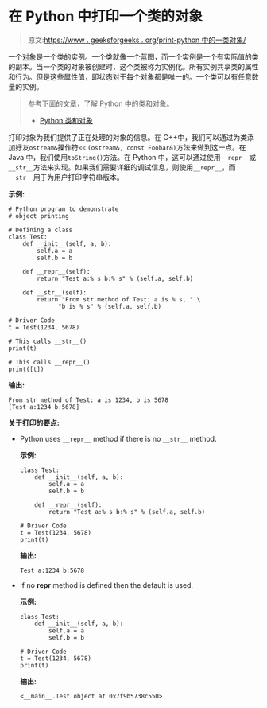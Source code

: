# 在 Python 中打印一个类的对象

> 原文:[https://www . geeksforgeeks . org/print-python 中的一类对象/](https://www.geeksforgeeks.org/print-objects-of-a-class-in-python/)

一个[对象](https://www.geeksforgeeks.org/python-classes-and-objects/)是一个类的实例。一个类就像一个蓝图，而一个实例是一个有实际值的类的副本。当一个类的对象被创建时，这个类被称为实例化。所有实例共享类的属性和行为。但是这些属性值，即状态对于每个对象都是唯一的。一个类可以有任意数量的实例。

> 参考下面的文章，了解 Python 中的类和对象。
> 
> *   [Python 类和对象](https://www.geeksforgeeks.org/python-classes-and-objects/)

打印对象为我们提供了正在处理的对象的信息。在 C++中，我们可以通过为类添加好友`ostream&`操作符`<<` `(ostream&, const Foobar&)`方法来做到这一点。在 Java 中，我们使用`toString()`方法。在 Python 中，这可以通过使用`__repr__`或`__str__`方法来实现。如果我们需要详细的调试信息，则使用`__repr__`，而`__str__`用于为用户打印字符串版本。

**示例:**

```
# Python program to demonstrate
# object printing

# Defining a class
class Test: 
    def __init__(self, a, b): 
        self.a = a 
        self.b = b 

    def __repr__(self): 
        return "Test a:% s b:% s" % (self.a, self.b) 

    def __str__(self): 
        return "From str method of Test: a is % s, " \ 
              "b is % s" % (self.a, self.b) 

# Driver Code         
t = Test(1234, 5678) 

# This calls __str__() 
print(t) 

# This calls __repr__() 
print([t])
```

**输出:**

```
From str method of Test: a is 1234, b is 5678
[Test a:1234 b:5678]

```

**关于打印的要点:**

*   Python uses `__repr__` method if there is no `__str__` method.

    **示例:**

    ```
    class Test: 
        def __init__(self, a, b): 
            self.a = a 
            self.b = b 

        def __repr__(self): 
            return "Test a:% s b:% s" % (self.a, self.b) 

    # Driver Code         
    t = Test(1234, 5678) 
    print(t)
    ```

    **输出:**

    ```
    Test a:1234 b:5678

    ```

*   If no __repr__ method is defined then the default is used.

    **示例:**

    ```
    class Test: 
        def __init__(self, a, b): 
            self.a = a 
            self.b = b 

    # Driver Code         
    t = Test(1234, 5678) 
    print(t)  
    ```

    **输出:**

    ```
    <__main__.Test object at 0x7f9b5738c550>

    ```